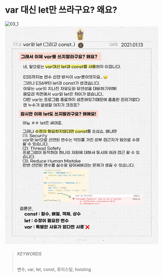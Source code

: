 # var 대신 let만 쓰라구요? 왜요?

![03_1](images/03_1.jpeg)
![03_2](images/03_2.jpeg)

> ###### KEYWORDS
>
> 변수, var, let, const, 호이스팅, hoisting
